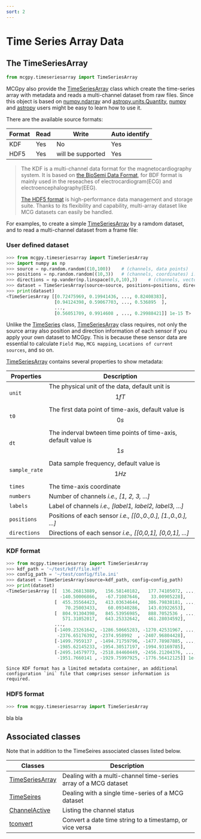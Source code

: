 ```yaml
---
sort: 2
---
```


# Time Series Array Data
 

## The TimeSeriesArray

```python
from mcgpy.timeseriesarray import TimeSeriesArray
```
MCGpy also provide the [TimeSeriesArray]() class which create the time-series array with metadata and reads a multi-channel dataset from raw files. Since this object is based on [numpy.ndarray](https://numpy.org/doc/stable/reference/generated/numpy.ndarray.html) and [astropy.units.Quantity](https://docs.astropy.org/en/stable/units/quantity.html), [numpy](https://numpy.org/) and [astropy](https://www.astropy.org/) users might be easy to learn how to use it.

There are the available source formats:

| Format  | Read     | Write     | Auto identify     | 
| ------- | -------- | --------- | ----------------- | 
| KDF     | Yes      | No        | Yes               |
| HDF5    | Yes      | will be supported| Yes        |

> The KDF is a multi-channel data format for the magnetocardiography system. It is based on [the BioSemi Data Format](https://www.biosemi.com/faq/file_format.htm), for BDF format is mainly used in the reseaches of electrocardiogram(ECG) and electroencephalography(EEG).
> 
> [The HDF5 format](https://www.hdfgroup.org/solutions/hdf5/) is high-performance data management and storage suite. Thanks to its flexibility and capability, multi-array dataset like MCG datasets can easily be handled. 

For examples, to create a simple [TimeSeriesArray]() by a ramdom dataset, and to read a multi-channel dataset from a frame file:

### User defined dataset

```python
>>> from mcgpy.timeseriesarray import TimeSeriesArray
>>> import numpy as np
>>> source = np.random.random((10,100))    # (channels, data points)
>>> positions = np.random.random((10,3))   # (channels, coordinates) i.e., [[0.,0.,0.], [1.,0.,0.], ...]
>>> directions = np.vander(np.linspace(0,0,10),3)    # (channels, vectors) i.e., [[0,0,1], [0,0,1], ...]
>>> dataset = TimeSeriesArray(source=source, positions=positions, directions=directions)
>>> print(dataset)
<TimeSeriesArray [[0.72475969, 0.19941436, ..., 0.82408383],
                  [0.94124398, 0.59067703, ..., 0.536895  ],
                  ...,
                  [0.56051709, 0.9914608 , ..., 0.29988421]] 1e-15 T>
```

Unlike the [TimeSeries]() class, [TimeSeriesArray]() class requires, not only the source array also position and direction information of each sensor if you apply your own dataset to MCGpy. This is because these sensor data are essential to calculate `Field Map`, `MCG mapping`, `Locations of current sources`, and so on.

[TimeSeriesArray]() contains several properties to show metadata:
 
| Properties    | Description                   |
|---------------|-------------------------------|
| `unit`        | The physical unit of the data, default unit is $$1 fT$$ |
| `t0`          | The first data point of time-axis, default value is $$0 s$$ |
| `dt`          | The inderval bwteen time points of time-axis, default value is $$1 s$$ |
| `sample_rate` | Data sample frequency, default value is $$1 Hz$$ |
| `times`       | The time-axis coordinate |
| `numbers`     | Number of channels *i.e., [1, 2, 3, ...]*|
| `labels`      | Label of channels *i.e., [label1, label2, label3, ...]*|
| `positions`   | Positions of each sensor *i.e., [[0.,0.,0.], [1.,0.,0.], ...]* |
| `directions`  | Directions of each sensor *i.e., [[0,0,1], [0,0,1], ...]* |

### KDF format

```python
>>> from mcgpy.timeseriesarray import TimeSeriesArray
>>> kdf_path = '~/test/kdf/file.kdf'
>>> config_path = '~/test/config/file.ini'
>>> dataset = TimeSeriesArray(source=kdf_path, config=config_path)
>>> print(dataset)
<TimeSeriesArray [[  136.26813889,   156.58140182,   177.74105072, ...,
                    -140.50006866,   -67.71087646,    33.00905228],
                  [  455.35564423,   413.03634644,   386.79838181, ...,
                      70.25003433,    60.09340286,   143.03922653],
                  [  804.91304398,   845.53956985,   888.7052536 , ...,
                     571.31052017,   643.25332642,   461.28034592],
                  ...,
                  [-1409.23261642, -1286.50665283, -1270.42531967, ...,
                   -2376.65176392, -2374.958992  , -2407.96804428],
                  [-1499.7959137 , -1494.71759796, -1477.78987885, ...,
                   -1985.62145233, -1954.30517197, -1994.93169785],
                  [-2495.14579773, -2518.84460449, -2456.21204376, ...,
                   -1951.7660141 , -1929.75997925, -1776.56412125]] 1e-15 T>
```

```important
Since KDF format has a limited metadata container, an additional configuration `ini` file that comprises sensor information is required. 
```




### HDF5 format

```python
>>> from mcgpy.timeseriesarray import TimeSeriesArray
```
bla bla


## Associated classes

Note that in addition to the TimeSeires associated classes listed below.

| Classes             | Description                   |
|---------------------|-------------------------------|
| [TimeSeriesArray]() | Dealing with a multi-channel time-series array of a MCG dataset | 
| [TimeSeires]()      | Dealing with a single time-series of a MCG dataset |
| [ChannelActive]()   | Listing the channel status |
| [tconvert]()        | Convert a date time string to a timestamp, or vice versa |
